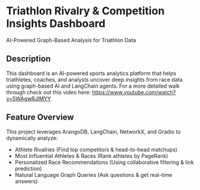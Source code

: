 # Triathlon Rivalry & Competition Insights Dashboard

AI-Powered Graph-Based Analysis for Triathlon Data

## Description

This dashboard is an AI-powered sports analytics platform that helps triathletes, coaches, and analysts uncover deep insights from race data using graph-based AI and LangChain agents.
For a more detailed walk through check out this video here: https://www.youtube.com/watch?v=5WAgwRJlMYY


## Feature Overview
This project leverages ArangoDB, LangChain, NetworkX, and Gradio to dynamically analyze:
* Athlete Rivalries (Find top competitors & head-to-head matchups)
* Most Influential Athletes & Races (Rank athletes by PageRank)
* Personalized Race Recommendations (Using collaborative filtering & link prediction)
* Natural Language Graph Queries (Ask questions & get real-time answers)